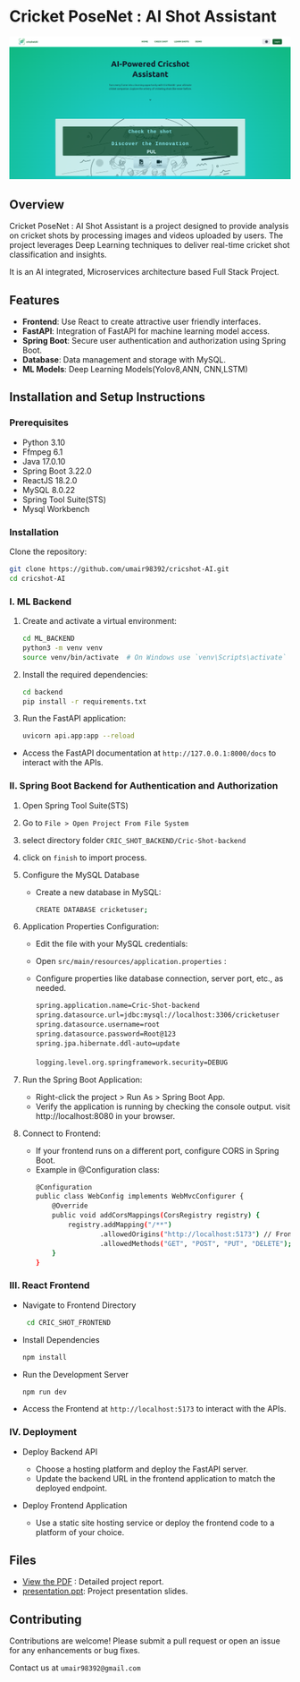 # Cricket PoseNet : AI Shot Assistant

[![Image](CRIC_SHOT_FRONTEND/src/assets/pics/demo1.png)](https://cricshot-ai.netlify.app)


## Overview

Cricket PoseNet : AI Shot Assistant is a project designed to provide analysis on cricket shots by processing images and videos uploaded by users. The project leverages Deep Learning techniques to deliver real-time cricket shot classification and insights.

It is an AI integrated, Microservices architecture based Full Stack Project.

## Features

- **Frontend**: Use React to create attractive user friendly interfaces.
- **FastAPI**: Integration of FastAPI for machine learning model access.
- **Spring Boot**: Secure user authentication and authorization using Spring Boot.
- **Database**: Data management and storage with MySQL.
- **ML Models**: Deep Learning Models(Yolov8,ANN, CNN,LSTM)


## Installation and Setup Instructions

### Prerequisites

- Python 3.10
- Ffmpeg 6.1
- Java 17.0.10
- Spring Boot 3.22.0
- ReactJS 18.2.0
- MySQL 8.0.22
- Spring Tool Suite(STS)
- Mysql Workbench

### Installation

Clone the repository:

```bash
git clone https://github.com/umair98392/cricshot-AI.git
cd cricshot-AI
```
    
### I. ML Backend

1. Create and activate a virtual environment:
   
    ```bash
    cd ML_BACKEND
    python3 -m venv venv
    source venv/bin/activate  # On Windows use `venv\Scripts\activate`
    ```

3.  Install the required dependencies:
   
    ```bash
    cd backend
    pip install -r requirements.txt
    ```

5. Run the FastAPI application:
   
    ```bash
    uvicorn api.app:app --reload
    ```

- Access the FastAPI documentation at `http://127.0.0.1:8000/docs` to interact with the APIs.

### II. Spring Boot Backend for Authentication and Authorization

1. Open Spring Tool Suite(STS)
2. Go to `File > Open Project From File System`
3. select directory folder `CRIC_SHOT_BACKEND/Cric-Shot-backend`
4. click on `finish` to import process.
5. Configure the MySQL Database
   - Create a new database in MySQL:
     
     ```bash
     CREATE DATABASE cricketuser;
     ```
     
6. Application Properties Configuration:
   - Edit the file with your MySQL credentials:
   - Open `src/main/resources/application.properties` :
   - Configure properties like database connection, server port, etc., as needed.

      ```bash
      spring.application.name=Cric-Shot-backend
      spring.datasource.url=jdbc:mysql://localhost:3306/cricketuser
      spring.datasource.username=root
      spring.datasource.password=Root@123
      spring.jpa.hibernate.ddl-auto=update

      logging.level.org.springframework.security=DEBUG
      ```

7. Run the Spring Boot Application:
   - Right-click the project > Run As > Spring Boot App.
   - Verify the application is running by checking the console output. visit http://localhost:8080 in your browser.

8. Connect to Frontend:
   - If your frontend runs on a different port, configure CORS in Spring Boot.
   - Example in @Configuration class:
      ```bash
      @Configuration
      public class WebConfig implements WebMvcConfigurer {
          @Override
          public void addCorsMappings(CorsRegistry registry) {
              registry.addMapping("/**")
                      .allowedOrigins("http://localhost:5173") // Frontend URL
                      .allowedMethods("GET", "POST", "PUT", "DELETE");
          }
      }
      ```

### III. React Frontend

   - Navigate to Frontend Directory
     
     ```bash
      cd CRIC_SHOT_FRONTEND
     ```
     
   - Install Dependencies
     
     ```bash
     npm install
     ```
    
   - Run the Development Server
     
     ```bash
     npm run dev
     ```
     
   - Access the Frontend at `http://localhost:5173` to interact with the APIs.
     
### IV. Deployment

  - Deploy Backend API
    
    - Choose a hosting platform and deploy the FastAPI server.
    - Update the backend URL in the frontend application to match the deployed endpoint.
  
  - Deploy Frontend Application
    
    - Use a static site hosting service or deploy the frontend code to a platform of your choice.

## Files

  - [View the PDF](https://github.com/Umair98392/cricshot-AI/blob/main/RELATED_DOCS/Cricshot_Final_Report.pdf) : Detailed project report.
  - [presentation.ppt](https://github.com/Umair98392/cricshot-AI/blob/main/RELATED_DOCS/Presentation.pptx): Project presentation slides.

## Contributing
Contributions are welcome! Please submit a pull request or open an issue for any enhancements or bug fixes.

Contact us at `umair98392@gmail.com`
